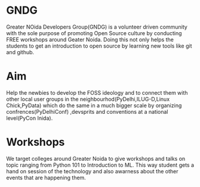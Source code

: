 # GNDG
Greater NOida Developers Group(GNDG) is a volunteer driven community with the sole purpose of promoting Open Source culture 
by conducting FREE workshops around Geater Noida. Doing this not only helps the students to get an introduction to open source 
by learning new tools like git and github. 

# Aim
Help the newbies to develop the FOSS ideology and to connect them with other local user groups in the neighbourhod(PyDelhi,ILUG-D,Linux Chick,PyData) which do the same in a much bigger scale by organizing confrences(PyDelhiConf) ,devsprits and conventions at a national level(PyCon Inida). 

# Workshops
We target colleges around Greater Noida to give workshops and talks on topic ranging from Python 101 to Introduction to ML. 
This way student gets a hand on session of the technology and also awarness about the other events that are happening them. 


